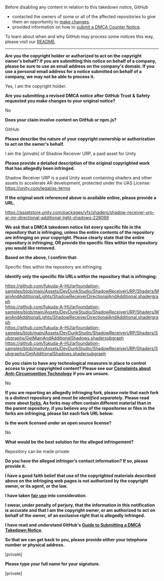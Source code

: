 Before disabling any content in relation to this takedown notice, GitHub
- contacted the owners of some or all of the affected repositories to give them an opportunity to [make changes](https://docs.github.com/en/github/site-policy/dmca-takedown-policy#a-how-does-this-actually-work).
- provided information on how to [submit a DMCA Counter Notice](https://docs.github.com/en/articles/guide-to-submitting-a-dmca-counter-notice).

To learn about when and why GitHub may process some notices this way, please visit our [README](https://github.com/github/dmca/blob/master/README.md#anatomy-of-a-takedown-notice).

---

**Are you the copyright holder or authorized to act on the copyright owner's behalf? If you are submitting this notice on behalf of a company, please be sure to use an email address on the company's domain. If you use a personal email address for a notice submitted on behalf of a company, we may not be able to process it.**

Yes, I am the copyright holder.

**Are you submitting a revised DMCA notice after GitHub Trust & Safety requested you make changes to your original notice?**

No

**Does your claim involve content on GitHub or npm.js?**

GitHub

**Please describe the nature of your copyright ownership or authorization to act on the owner's behalf.**

I am the [private] of Shadow Receiver URP, a paid asset for Unity

**Please provide a detailed description of the original copyrighted work that has allegedly been infringed.**

Shadow Receiver URP is a paid Unity asset containing shaders and other assets to accelerate AR development, protected under the UAS License: https://unity.com/legal/as-terms

**If the original work referenced above is available online, please provide a URL.**

https://assetstore.unity.com/packages/vfx/shaders/shadow-receiver-urp-ar-mr-directional-additional-light-shadows-228069

**We ask that a DMCA takedown notice list every specific file in the repository that is infringing, unless the entire contents of the repository are infringing on your copyright. Please clearly state that the entire repository is infringing, OR provide the specific files within the repository you would like removed.**

**Based on the above, I confirm that:**

Specific files within the repository are infringing

**Identify only the specific file URLs within the repository that is infringing:**

https://github.com/fukuda-A-HU/arfoundation-samples/blob/main/Assets/DevDunkStudio/ShadowReceiverURP/Shaders/MainAndAdditionalLights/ShadowReceiverDirectionalAndAdditional.shadergraph  
https://github.com/fukuda-A-HU/arfoundation-samples/blob/main/Assets/DevDunkStudio/ShadowReceiverURP/Shaders/MainAndAdditionalLights/ShadowReceiverDirectionalAndAdditional.shadergraph  
https://github.com/fukuda-A-HU/arfoundation-samples/blob/main/Assets/DevDunkStudio/ShadowReceiverURP/Shaders/Subgraphs/GetMainAndAdditionalShadows.shadersubgraph  
https://github.com/fukuda-A-HU/arfoundation-samples/blob/main/Assets/DevDunkStudio/ShadowReceiverURP/Shaders/Subgraphs/GetAdditionalShadows.shadersubgraph

**Do you claim to have any technological measures in place to control access to your copyrighted content? Please see our <a href="https://docs.github.com/articles/guide-to-submitting-a-dmca-takedown-notice#complaints-about-anti-circumvention-technology">Complaints about Anti-Circumvention Technology</a> if you are unsure.**

No

**If you are reporting an allegedly infringing fork, please note that each fork is a distinct repository and <i>must be identified separately</i>. Please read more about <a href="https://docs.github.com/articles/dmca-takedown-policy#b-what-about-forks-or-whats-a-fork">forks.</a> As forks may often contain different material than in the parent repository, if you believe any of the repositories or files in the forks are infringing, please list each fork URL below:**

**Is the work licensed under an open source license?**

No

**What would be the best solution for the alleged infringement?**

Repository can be made private

**Do you have the alleged infringer’s contact information? If so, please provide it.**

**I have a good faith belief that use of the copyrighted materials described above on the infringing web pages is not authorized by the copyright owner, or its agent, or the law.**

**I have taken <a href="https://www.lumendatabase.org/topics/22">fair use</a> into consideration.**

**I swear, under penalty of perjury, that the information in this notification is accurate and that I am the copyright owner, or am authorized to act on behalf of the owner, of an exclusive right that is allegedly infringed.**

**I have read and understand GitHub's <a href="https://docs.github.com/articles/guide-to-submitting-a-dmca-takedown-notice/">Guide to Submitting a DMCA Takedown Notice</a>.**

**So that we can get back to you, please provide either your telephone number or physical address.**

[private]

**Please type your full name for your signature.**

[private]
